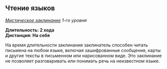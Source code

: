 ## Чтение языков

*[Мистическое заклинание](../arcane.md) 1-го уровня*

**Длительность: 2 хода**<br>
**Дистанция: На себя**

На время длительности заклинания заклинатель способен читать письмена на любом языке, включая зашифрованные сообщения, карты и другие тексты в письменном или нарисованном виде. Это заклинание не позволяет разговаривать или понимать речь на неизвестном языке.